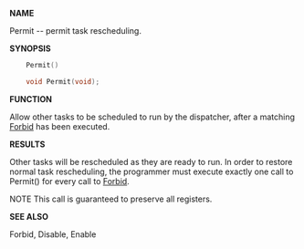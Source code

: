 
**NAME**

Permit -- permit task rescheduling.

**SYNOPSIS**

```c
    Permit()

    void Permit(void);

```
**FUNCTION**

Allow other tasks to be scheduled to run by the dispatcher, after a
matching [Forbid](Forbid) has been executed.

**RESULTS**

Other tasks will be rescheduled as they are ready to run. In order
to restore normal task rescheduling, the programmer must execute
exactly one call to Permit() for every call to [Forbid](Forbid).

NOTE
This call is guaranteed to preserve all registers.

**SEE ALSO**

Forbid, Disable, Enable
